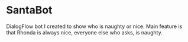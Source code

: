 # SantaBot
DialogFlow bot I created to show who is naughty or nice.  Main feature is that Rhonda is always nice, everyone else who asks, is naughty.
